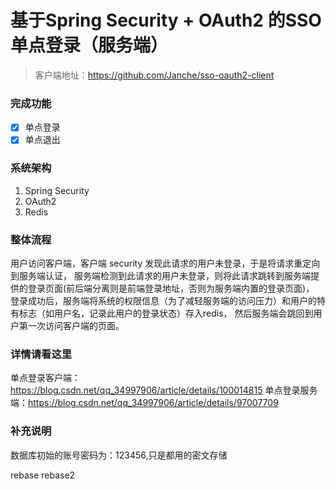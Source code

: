 # 基于Spring Security + OAuth2 的SSO单点登录（服务端）

>客户端地址：https://github.com/Janche/sso-oauth2-client
### 完成功能
-[x] 单点登录
-[x] 单点退出

### 系统架构
1. Spring Security
2. OAuth2
3. Redis

### 整体流程
用户访问客户端，客户端 security 发现此请求的用户未登录，于是将请求重定向到服务端认证，
服务端检测到此请求的用户未登录，则将此请求跳转到服务端提供的登录页面(前后端分离则是前端登录地址，否则为服务端内置的登录页面)，
登录成功后，服务端将系统的权限信息（为了减轻服务端的访问压力）和用户的特有标志（如用户名，记录此用户的登录状态）存入redis，
然后服务端会跳回到用户第一次访问客户端的页面。

### 详情请看这里
单点登录客户端：https://blog.csdn.net/qq_34997906/article/details/100014815
单点登录服务端：https://blog.csdn.net/qq_34997906/article/details/97007709

### 补充说明
数据库初始的账号密码为：123456,只是都用的密文存储

rebase
rebase2